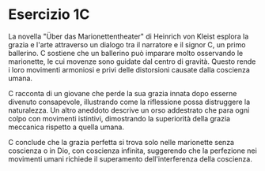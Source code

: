 # Esercizio 1C

La novella "Über das Marionettentheater" di Heinrich von Kleist esplora la grazia e l'arte attraverso un dialogo tra il narratore e il signor C, un primo ballerino. C sostiene che un ballerino può imparare molto osservando le marionette, le cui movenze sono guidate dal centro di gravità. Questo rende i loro movimenti armoniosi e privi delle distorsioni causate dalla coscienza umana.

C racconta di un giovane che perde la sua grazia innata dopo esserne divenuto consapevole, illustrando come la riflessione possa distruggere la naturalezza. Un altro aneddoto descrive un orso addestrato che para ogni colpo con movimenti istintivi, dimostrando la superiorità della grazia meccanica rispetto a quella umana.

C conclude che la grazia perfetta si trova solo nelle marionette senza coscienza o in Dio, con coscienza infinita, suggerendo che la perfezione nei movimenti umani richiede il superamento dell'interferenza della coscienza.

